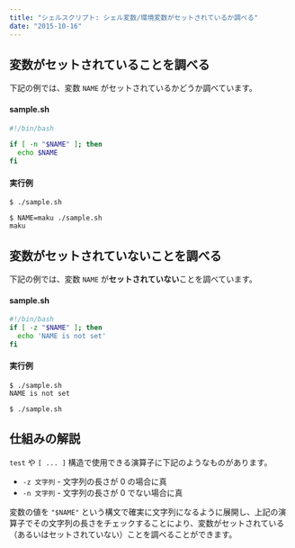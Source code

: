 ```yaml
---
title: "シェルスクリプト: シェル変数/環境変数がセットされているか調べる"
date: "2015-10-16"
---
```


変数がセットされていることを調べる
----

下記の例では、変数 `NAME` がセットされているかどうか調べています。

#### sample.sh

```bash
#!/bin/bash

if [ -n "$NAME" ]; then
  echo $NAME
fi
```

#### 実行例

```
$ ./sample.sh

$ NAME=maku ./sample.sh
maku
```


変数がセットされていないことを調べる
----

下記の例では、変数 `NAME` が**セットされていない**ことを調べています。

#### sample.sh

```bash
#!/bin/bash
if [ -z "$NAME" ]; then
  echo 'NAME is not set'
fi
```

#### 実行例
```
$ ./sample.sh
NAME is not set

$ ./sample.sh
```


仕組みの解説
----

`test` や `[ ... ]` 構造で使用できる演算子に下記のようなものがあります。

* `-z 文字列` - 文字列の長さが 0 の場合に真
* `-n 文字列` - 文字列の長さが 0 でない場合に真

変数の値を `"$NAME"` という構文で確実に文字列になるように展開し、上記の演算子でその文字列の長さをチェックすることにより、変数がセットされている（あるいはセットされていない）ことを調べることができます。

